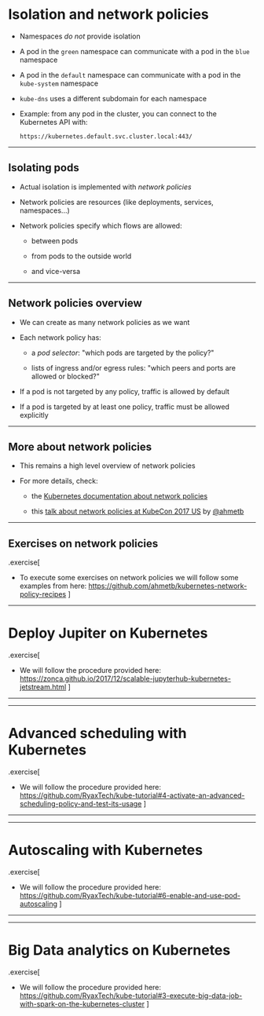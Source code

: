 # Isolation and network policies

- Namespaces *do not* provide isolation

- A pod in the `green` namespace can communicate with a pod in the `blue` namespace

- A pod in the `default` namespace can communicate with a pod in the `kube-system` namespace

- `kube-dns` uses a different subdomain for each namespace

- Example: from any pod in the cluster, you can connect to the Kubernetes API with:

  `https://kubernetes.default.svc.cluster.local:443/`

---

## Isolating pods

- Actual isolation is implemented with *network policies*

- Network policies are resources (like deployments, services, namespaces...)

- Network policies specify which flows are allowed:

  - between pods

  - from pods to the outside world

  - and vice-versa

---

## Network policies overview

- We can create as many network policies as we want

- Each network policy has:

  - a *pod selector*: "which pods are targeted by the policy?"

  - lists of ingress and/or egress rules: "which peers and ports are allowed or blocked?"

- If a pod is not targeted by any policy, traffic is allowed by default

- If a pod is targeted by at least one policy, traffic must be allowed explicitly

---

## More about network policies

- This remains a high level overview of network policies

- For more details, check:

  - the [Kubernetes documentation about network policies](https://kubernetes.io/docs/concepts/services-networking/network-policies/)

  - this [talk about network policies at KubeCon 2017 US](https://www.youtube.com/watch?v=3gGpMmYeEO8) by [@ahmetb](https://twitter.com/ahmetb)

---

## Exercises on network policies

.exercise[
- To execute some exercises on network policies we will follow some examples from here: 
  https://github.com/ahmetb/kubernetes-network-policy-recipes
]
---

# Deploy Jupiter on Kubernetes

.exercise[
- We will follow the procedure provided here: 
  https://zonca.github.io/2017/12/scalable-jupyterhub-kubernetes-jetstream.html
]

---
--- 

# Advanced scheduling with Kubernetes

.exercise[
- We will follow the procedure provided here: 
   https://github.com/RyaxTech/kube-tutorial#4-activate-an-advanced-scheduling-policy-and-test-its-usage
]
---
---
# Autoscaling with Kubernetes

.exercise[
- We will follow the procedure provided here: 
  https://github.com/RyaxTech/kube-tutorial#6-enable-and-use-pod-autoscaling
]
---
---
# Big Data analytics on Kubernetes

.exercise[
- We will follow the procedure provided here:
https://github.com/RyaxTech/kube-tutorial#3-execute-big-data-job-with-spark-on-the-kubernetes-cluster
]

